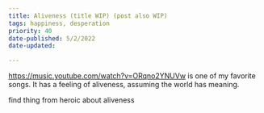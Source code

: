 ```yaml
---
title: Aliveness (title WIP) (post also WIP)
tags: happiness, desperation
priority: 40
date-published: 5/2/2022
date-updated: 

---
```


https://music.youtube.com/watch?v=ORqno2YNUVw is one of my favorite songs. It has a feeling of aliveness, assuming the world has meaning. 



find thing from heroic about aliveness